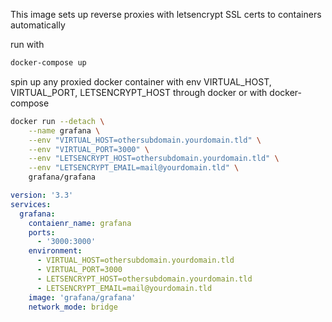 This image sets up reverse proxies with letsencrypt SSL certs to containers automatically

run with
```bash
docker-compose up
```

spin up any proxied docker container with env VIRTUAL_HOST, VIRTUAL_PORT, LETSENCRYPT_HOST through docker or with docker-compose

```bash
docker run --detach \
    --name grafana \
    --env "VIRTUAL_HOST=othersubdomain.yourdomain.tld" \
    --env "VIRTUAL_PORT=3000" \
    --env "LETSENCRYPT_HOST=othersubdomain.yourdomain.tld" \
    --env "LETSENCRYPT_EMAIL=mail@yourdomain.tld" \
    grafana/grafana
```

```yml
version: '3.3'
services:
  grafana:
    contaienr_name: grafana
    ports:
      - '3000:3000'
    environment:
      - VIRTUAL_HOST=othersubdomain.yourdomain.tld
      - VIRTUAL_PORT=3000
      - LETSENCRYPT_HOST=othersubdomain.yourdomain.tld
      - LETSENCRYPT_EMAIL=mail@yourdomain.tld
    image: 'grafana/grafana'
    network_mode: bridge
```
